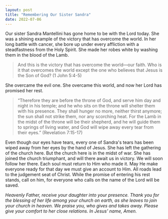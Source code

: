 ```yaml
---
layout: post
title: "Remembering Our Sister Sandra"
date: 2022-07-06
---
```


Our sister Sandra Mantellini has gone home to be with the Lord today. She was a shining example of the victory that has overcome the world. In her long battle with cancer, she bore up under every affliction with a steadfastness from the Holy Spirit. She made her robes white by washing them in the blood of the Lamb.

> And this is the victory that has overcome the world—our faith. Who is it that overcomes the world except the one who believes that Jesus is the Son of God? (1 John 5:4-5)

She overcame the evil one. She overcame this world, and now her Lord has promised her rest. 

> “Therefore they are before the throne of God,
> and serve him day and night in his temple;
> and he who sits on the throne will shelter them with his presence.
> They shall hunger no more, neither thirst anymore;
> the sun shall not strike them,
> nor any scorching heat.
> For the Lamb in the midst of the throne will be their shepherd,
> and he will guide them to springs of living water,
> and God will wipe away every tear from their eyes.” (Revelation 7:15-17)

Even though our eyes have tears, every one of Sandra's tears has been wiped away from her eyes by the hand of Jesus. She has left the gathering of the church here. But the church here is in the midst of war. She has joined the church triumphant, and will there await us in victory. We will soon follow her there. Each soul must return to Him who made it. May He make everyone ready for that day we must give an account to Him. All roads lead to the judgement seat of Christ. While the promise of entering his rest stands, call on him, for everyone who calls on the name of the Lord will be saved. 

_Heavenly Father, receive your daughter into your presence. Thank you for the blessing of her life among your church on earth, as she leaves to join your church in heaven. We praise you, who gives and takes away. Please give your comfort to her close relations. In Jesus' name, Amen._



